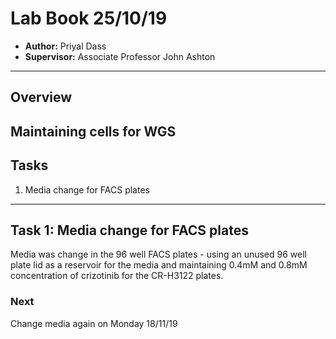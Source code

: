 # Lab Book 25/10/19
- **Author:** Priyal Dass
- **Supervisor:** Associate Professor John Ashton
------------------------------------------------------------------
## Overview

Maintaining cells for WGS
------------------------------------------------------------------
## Tasks

1. Media change for FACS plates

------------------------------------------------------------------
## Task 1: Media change for FACS plates

Media was change in the 96 well FACS plates - using an unused 96 well plate lid as a reservoir for the media and maintaining 0.4mM and 0.8mM concentration of crizotinib for the CR-H3122 plates.


### Next
Change media again on Monday 18/11/19

